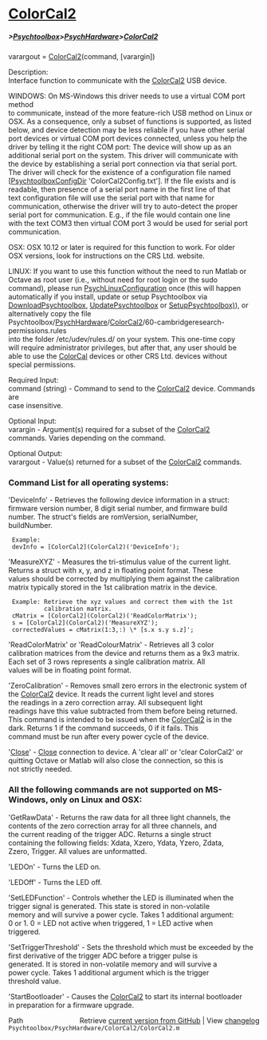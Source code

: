 # [ColorCal2](ColorCal2)
##### >[Psychtoolbox](Psychtoolbox)>[PsychHardware](PsychHardware)>[ColorCal2](ColorCal2)

varargout = [ColorCal2](ColorCal2)(command, [varargin])  
  
Description:  
Interface function to communicate with the [ColorCal2](ColorCal2) USB device.  
  
  
WINDOWS: On MS-Windows this driver needs to use a virtual COM port method  
to communicate, instead of the more feature-rich USB method on Linux or  
OSX. As a consequence, only a subset of functions is supported, as listed  
below, and device detection may be less reliable if you have other serial  
port devices or virtual COM port devices connected, unless you help the  
driver by telling it the right COM port: The device will show up as an  
additional serial port on the system. This driver will communicate with  
the device by establishing a serial port connection via that serial port.  
The driver will check for the existence of a configuration file named  
[[PsychtoolboxConfigDir](PsychtoolboxConfigDir) 'ColorCal2Config.txt']. If the file exists and is  
readable, then presence of a serial port name in the first line of that  
text configuration file will use the serial port with that name for  
communication, otherwise the driver will try to auto-detect the proper  
serial port for communication. E.g., if the file would contain one line  
with the text COM3 then virtual COM port 3 would be used for serial port  
communication.  
  
  
OSX: OSX 10.12 or later is required for this function to work. For older  
OSX versions, look for instructions on the CRS Ltd. website.  
  
  
LINUX: If you want to use this function without the need to run Matlab or  
Octave as root user (i.e., without need for root login or the sudo  
command), please run [PsychLinuxConfiguration](PsychLinuxConfiguration) once (this will happen  
automatically if you install, update or setup Psychtoolbox via  
[DownloadPsychtoolbox](DownloadPsychtoolbox), [UpdatePsychtoolbox](UpdatePsychtoolbox) or [SetupPsychtoolbox)](SetupPsychtoolbox)), or  
alternatively copy the file  
Psychtoolbox/[PsychHardware](PsychHardware)/[ColorCal2](ColorCal2)/60-cambridgeresearch-permissions.rules  
into the folder /etc/udev/rules.d/ on your system. This one-time copy  
will require administrator privileges, but after that, any user should be  
able to use the [ColorCal](ColorCal) devices or other CRS Ltd. devices without  
special permissions.  
  
  
Required Input:  
command (string) - Command to send to the [ColorCal2](ColorCal2) device. Commands are  
                   case insensitive.  
  
Optional Input:  
varargin - Argument(s) required for a subset of the [ColorCal2](ColorCal2)  
           commands. Varies depending on the command.  
  
Optional Output:  
varargout - Value(s) returned for a subset of the [ColorCal2](ColorCal2) commands.  
  
### Command List for all operating systems:  
  
'DeviceInfo' - Retrieves the following device information in a struct:  
     firmware version number, 8 digit serial number, and firmware build  
     number. The struct's fields are romVersion, serialNumber,  
     buildNumber.  
  
     Example:  
     devInfo = [ColorCal2](ColorCal2)('DeviceInfo');  
  
'MeasureXYZ' - Measures the tri-stimulus value of the current light.  
     Returns a struct with x, y, and z in floating point format.  These  
     values should be corrected by multiplying them against the calibration  
     matrix typically stored in the 1st calibration matrix in the device.  
  
     Example: Retrieve the xyz values and correct them with the 1st  
              calibration matrix.  
     cMatrix = [ColorCal2](ColorCal2)('ReadColorMatrix');  
     s = [ColorCal2](ColorCal2)('MeasureXYZ');  
     correctedValues = cMatrix(1:3,:) \* [s.x s.y s.z]';  
  
'ReadColorMatrix' or 'ReadColourMatrix' - Retrieves all 3 color  
     calibration matrices from the device and returns them as a 9x3 matrix.  
     Each set of 3 rows represents a single calibration matrix.  All  
     values will be in floating point format.  
  
'ZeroCalibration' - Removes small zero errors in the electronic system of  
     the [ColorCal2](ColorCal2) device.  It reads the current light level and stores  
     the readings in a zero correction array.  All subsequent light  
     readings have this value subtracted from them before being returned.  
     This command is intended to be issued when the [ColorCal2](ColorCal2) is in the  
     dark.  Returns 1 if the command succeeds, 0 if it fails.  This  
     command must be run after every power cycle of the device.  
  
'[Close](Close)' - [Close](Close) connection to device. A 'clear all' or 'clear ColorCal2' or  
     quitting Octave or Matlab will also close the connection, so this is  
     not strictly needed.  
  
### All the following commands are not supported on MS-Windows, only on Linux and OSX:  
  
  
'GetRawData' - Returns the raw data for all three light channels, the  
     contents of the zero correction array for all three channels, and  
     the current reading of the trigger ADC.  Returns a single struct  
     containing the following fields: Xdata, Xzero, Ydata, Yzero, Zdata,  
     Zzero, Trigger.  All values are unformatted.  
  
'LEDOn' - Turns the LED on.  
  
'LEDOff' - Turns the LED off.  
  
'SetLEDFunction' - Controls whether the LED is illuminated when the  
     trigger signal is generated.  This state is stored in non-volatile  
     memory and will survive a power cycle.  Takes 1 additional argument:  
     0 or 1.  0 = LED not active when triggered, 1 = LED active when  
     triggered.  
  
'SetTriggerThreshold' - Sets the threshold which must be exceeded by the  
     first derivative of the trigger ADC before a trigger pulse is  
     generated.  It is stored in non-volatile memory and will survive a  
     power cycle.  Takes 1 additional argument which is the trigger  
     threshold value.  
  
'StartBootloader' - Causes the [ColorCal2](ColorCal2) to start its internal bootloader  
     in preparation for a firmware upgrade.  
  




<div class="code_header" style="text-align:right;">
  <span style="float:left;">Path&nbsp;&nbsp;</span> <span class="counter">Retrieve <a href=
  "https://raw.github.com/Psychtoolbox-3/Psychtoolbox-3/beta/Psychtoolbox/PsychHardware/ColorCal2/ColorCal2.m">current version from GitHub</a> | View <a href=
  "https://github.com/Psychtoolbox-3/Psychtoolbox-3/commits/beta/Psychtoolbox/PsychHardware/ColorCal2/ColorCal2.m">changelog</a></span>
</div>
<div class="code">
  <code>Psychtoolbox/PsychHardware/ColorCal2/ColorCal2.m</code>
</div>

